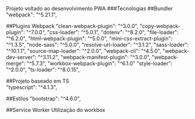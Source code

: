 Projeto voltado ao desenvolvimento PWA
###Tecnologias
##Bundler
    "webpack": "^5.21.1",

##Plugins Webpack
    "clean-webpack-plugin": "^3.0.0",
    "copy-webpack-plugin": "^7.0.0",
    "css-loader": "^5.0.1",
    "dotenv": "^8.2.0",
    "file-loader": "^6.2.0",
    "html-webpack-plugin": "^5.0.0",
    "mini-css-extract-plugin": "^1.3.5",
    "node-sass": "^5.0.0",
    "resolve-url-loader": "^3.1.2",
    "sass-loader": "^10.1.1",
    "source-map-loader": "^2.0.0",
    "webpack-cli": "^4.5.0",
    "webpack-dev-server": "^3.11.2",
    "webpack-manifest-plugin": "^3.0.0",
    "webpack-merge": "^5.7.3",
    "workbox-webpack-plugin": "^6.1.0"
    "style-loader": "^2.0.0",
    "ts-loader": "^8.0.15",

##Projeto baseado em TS    
    "typescript": "^4.1.3",

##Estilos
    "bootstrap": "^4.6.0",

##Service Worker
Utilização do workbox